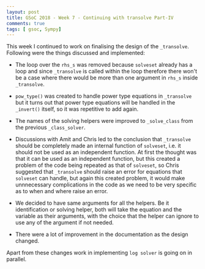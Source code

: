 ```yaml
---
layout: post
title: GSoC 2018 - Week 7 - Continuing with transolve Part-IV
comments: true
tags: [ gsoc, Sympy]
---
```


This week I continued to work on finalising the design of the `_transolve`. Following were the things discussed and implemented:
 
- The loop over the `rhs_s` was removed because `solveset` already has a loop and since `_transolve` is called within the loop therefore there won't be a case where there would be more than one argument in `rhs_s` inside `_transolve`.

- `pow_type()` was created to handle power type equations in `_transolve` but it turns out that power type equations will be handled in the `_invert()` itself, so it was repetitive to add again.

- The names of the solving helpers were improved to `_solve_class` from the previous `_class_solver`.

- Discussions with Amit and Chris led to the conclusion that `_transolve` should be completely made an internal function of `solveset`, i.e. it should not be used as an independent function. At first the thought was that it can be used as an independent function, but this created a problem of the code being repeated as that of `solveset`, so Chris suggested that `_transolve` should raise an error for equations that `solveset` can handle, but again this created problem, it would make unnnecessary complications in the code as we need to be very specific as to when and where raise an error.

- We decided to have same arguments for all the helpers. Be it identification or solving helper, both will take the equation and the variable as their arguments, with the choice that the helper can ignore to use any of the argument if not needed.
 

- There were a lot of improvement in the documentation as the design changed.

Apart from these changes work in implementing `log solver` is going on in parallel.
